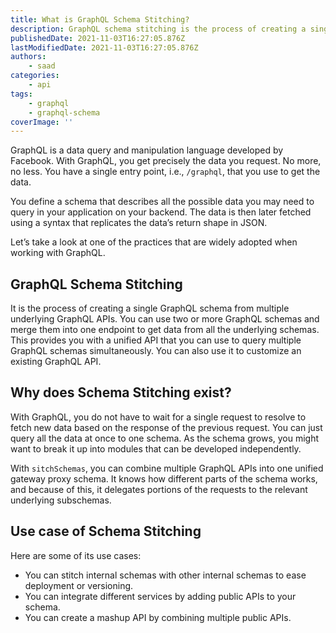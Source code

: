 ```yaml
---
title: What is GraphQL Schema Stitching?
description: GraphQL schema stitching is the process of creating a single GraphQL schema from multiple underlying GraphQL APIs.
publishedDate: 2021-11-03T16:27:05.876Z
lastModifiedDate: 2021-11-03T16:27:05.876Z
authors:
    - saad
categories:
    - api
tags:
    - graphql
    - graphql-schema
coverImage: ''
---
```


<Lead>

GraphQL is a data query and manipulation language developed by Facebook. With GraphQL, you get precisely the data you request. No more, no less. You have a single entry point, i.e., `/graphql`, that you use to get the data.

</Lead>

You define a schema that describes all the possible data you may need to query in your application on your backend. The data is then later fetched using a syntax that replicates the data’s return shape in JSON.

Let’s take a look at one of the practices that are widely adopted when working with GraphQL.

## GraphQL Schema Stitching

It is the process of creating a single GraphQL schema from multiple underlying GraphQL APIs. You can use two or more GraphQL schemas and merge them into one endpoint to get data from all the underlying schemas. This provides you with a unified API that you can use to query multiple GraphQL schemas simultaneously. You can also use it to customize an existing GraphQL API.

## Why does Schema Stitching exist?

With GraphQL, you do not have to wait for a single request to resolve to fetch new data based on the response of the previous request. You can just query all the data at once to one schema. As the schema grows, you might want to break it up into modules that can be developed independently.

With `sitchSchemas`, you can combine multiple GraphQL APIs into one unified gateway proxy schema. It knows how different parts of the schema works, and because of this, it delegates portions of the requests to the relevant underlying subschemas.

## Use case of Schema Stitching

Here are some of its use cases:

-   You can stitch internal schemas with other internal schemas to ease deployment or versioning.
-   You can integrate different services by adding public APIs to your schema.
-   You can create a mashup API by combining multiple public APIs.
